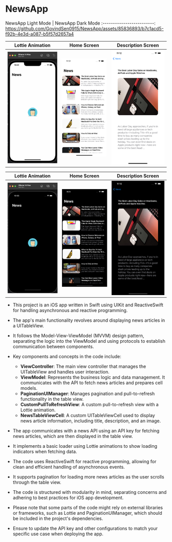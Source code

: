 # NewsApp

NewsApp Light Mode  |  NewsApp Dark Mode
:-------------------------:
https://github.com/GovindSen0915/NewsApp/assets/85836893/b7c1acd5-f92b-4e3d-a087-b5f57d2657a4

Lottie Animation  |  Home Screen |  Description Screen
:-------------------------:|:-------------------------:|:-------------------------:
<img alt="Products List" src="Screenshots/Lottie_Animation_Light_Mode.png">|<img alt="Products list" src="Screenshots/NewsApp_Light_Mode1.png">|<img alt="Products list" src="Screenshots/NewsApp_Light_Mode2.png">

Lottie Animation  |  Home Screen |  Description Screen
:-------------------------:|:-------------------------:|:-------------------------:
<img alt="Products List" src="Screenshots/Lottie_Animation_Dark_Mode.png">|<img alt="Products list" src="Screenshots/NewsApp_Dark_Mode1.png">|<img alt="Products list" src="Screenshots/NewsApp_Dark_Mode2.png">


- This project is an iOS app written in Swift using UIKit and ReactiveSwift for handling asynchronous and reactive programming.

- The app's main functionality revolves around displaying news articles in a UITableView.

- It follows the Model-View-ViewModel (MVVM) design pattern, separating the logic into the ViewModel and using protocols to establish communication between components.

- Key components and concepts in the code include:
  - **ViewController**: The main view controller that manages the UITableView and handles user interaction.
  - **ViewModel**: Represents the business logic and data management. It communicates with the API to fetch news articles and prepares cell models.
  - **PaginationUIManager**: Manages pagination and pull-to-refresh functionality in the table view.
  - **CustomPullToRefreshView**: A custom pull-to-refresh view with a Lottie animation.
  - **NewsTableViewCell**: A custom UITableViewCell used to display news article information, including title, description, and an image.

- The app communicates with a news API using an API key for fetching news articles, which are then displayed in the table view.

- It implements a basic loader using Lottie animations to show loading indicators when fetching data.

- The code uses ReactiveSwift for reactive programming, allowing for clean and efficient handling of asynchronous events.

- It supports pagination for loading more news articles as the user scrolls through the table view.

- The code is structured with modularity in mind, separating concerns and adhering to best practices for iOS app development.

- Please note that some parts of the code might rely on external libraries or frameworks, such as Lottie and PaginationUIManager, which should be included in the project's dependencies.

- Ensure to update the API key and other configurations to match your specific use case when deploying the app.
